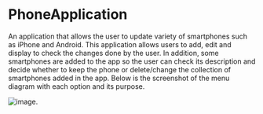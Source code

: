 # PhoneApplication
An application that allows the user to update variety of smartphones such as iPhone and Android.
This application allows users to add, edit and display to check the changes done by the user. In addition, some smartphones are added to the app so the user can check its description and decide whether to keep the phone or delete/change the collection of smartphones added in the app. Below is the screenshot of the menu diagram with each option and its purpose.

![image](https://user-images.githubusercontent.com/32454890/142780051-9f5a8220-ebe2-408e-8bba-d279dcdcbb2c.png). 


